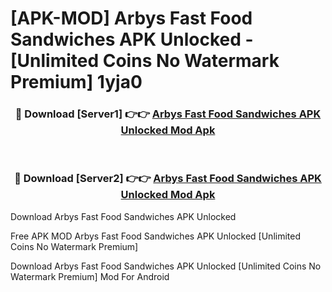 # [APK-MOD] Arbys Fast Food Sandwiches APK Unlocked - [Unlimited Coins No Watermark Premium] 1yja0



<div align="center">
<h3>🔴 Download [Server1] 👉👉 <a href="https://momento.my/?title=Arbys_Fast_Food_Sandwiches_APK_Unlocked">Arbys Fast Food Sandwiches APK Unlocked Mod Apk</a></h3><br>

<h3>🔴 Download [Server2] 👉👉 <a href="https://momento.my/?title=Arbys_Fast_Food_Sandwiches_APK_Unlocked">Arbys Fast Food Sandwiches APK Unlocked Mod Apk</a></h3>
</div>



Download Arbys Fast Food Sandwiches APK Unlocked 

Free APK MOD Arbys Fast Food Sandwiches APK Unlocked [Unlimited Coins No Watermark Premium]

Download Arbys Fast Food Sandwiches APK Unlocked [Unlimited Coins No Watermark Premium] Mod For Android
